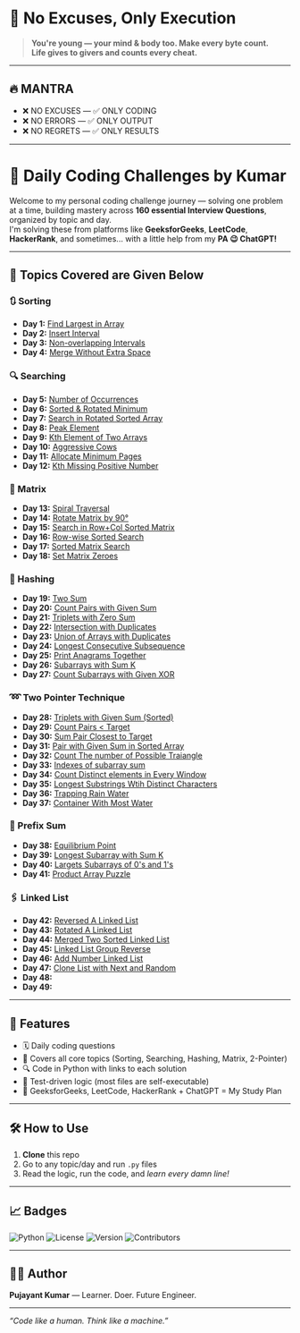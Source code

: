 
# 🚀 No Excuses, Only Execution

> **You're young — your mind & body too. Make every byte count.**  
> **Life gives to givers and counts every cheat.**

---

## 🔥 MANTRA

- ❌ NO EXCUSES — ✅ ONLY CODING  
- ❌ NO ERRORS — ✅ ONLY OUTPUT  
- ❌ NO REGRETS — ✅ ONLY RESULTS

---

# 🧠 Daily Coding Challenges by Kumar

Welcome to my personal coding challenge journey — solving one problem at a time, building mastery across **160 essential Interview Questions**, organized by topic and day.  
I'm solving these from platforms like **GeeksforGeeks**, **LeetCode**, **HackerRank**, and sometimes... with a little help from my **PA 😉 ChatGPT!**

---

## 📂 Topics Covered are Given Below

### 🔃 Sorting

- **Day 1:** [Find Largest in Array](Day1/Sorting1)
- **Day 2:** [Insert Interval](Day1/Insert_Interval.py)
- **Day 3:** [Non-overlapping Intervals](Day1/problem3.py)
- **Day 4:** [Merge Without Extra Space](Day1/MergeWithoutSpace.py)

### 🔍 Searching

- **Day 5:** [Number of Occurrences](Day1/NumberOfOccurance.py)
- **Day 6:** [Sorted & Rotated Minimum](Day1/Sorted&RotatedMinimum.py)
- **Day 7:** [Search in Rotated Sorted Array](Day1/SearchinRotatedSortedArray.py)
- **Day 8:** [Peak Element](Day1/PeakElement.py)
- **Day 9:** [Kth Element of Two Arrays](Day1/Kth_Elementof_Twoarrays.py)
- **Day 10:** [Aggressive Cows](Day1/AggressiveCow.py)
- **Day 11:** [Allocate Minimum Pages](Day1/AllocateMiniPages.py)
- **Day 12:** [Kth Missing Positive Number](Day1/Kthmissingpositivenumber.py)

### 🧮 Matrix
- **Day 13:** [Spiral Traversal](Day1/spirallytraversingofmatrix.py)
- **Day 14:** [Rotate Matrix by 90°](Day1/matrixRotateby90degree.py)
- **Day 15:** [Search in Row+Col Sorted Matrix](Day1/SearchinARowColumnSortedMatrix.py)
- **Day 16:** [Row-wise Sorted Search](Day1/SearchInARowWiseSortedMatrix.py)
- **Day 17:** [Sorted Matrix Search](Day1/SearchInTheSortedMatrix.py)
- **Day 18:** [Set Matrix Zeroes](Next40Days/SetMatrixZeroes.py)

### 🔑 Hashing
- **Day 19:** [Two Sum](Next40Days/TwoSum_PairWithGivenSum.py)
- **Day 20:** [Count Pairs with Given Sum](Next40Days/CountPairswithGivensum.py)
- **Day 21:** [Triplets with Zero Sum](Next40Days/FindAllTripletsWithZeroSum.py)
- **Day 22:** [Intersection with Duplicates](Next40Days/IntersectionofTwoArraysWithDuplicateElements.py)
- **Day 23:** [Union of Arrays with Duplicates](Next40Days/UnionOfArraysWithDuplicate.py)
- **Day 24:** [Longest Consecutive Subsequence](Next40Days/LongestConsecutiveSubsequence.py)
- **Day 25:** [Print Anagrams Together](Next40Days/PrintAnagramsTogether.py)
- **Day 26:** [Subarrays with Sum K](Next40Days/SubarraysWithSumK.py)
- **Day 27:** [Count Subarrays with Given XOR](Next40Days/CountSubarrayswithgiveXOR.py)

### ➿ Two Pointer Technique
- **Day 28:** [Triplets with Given Sum (Sorted)](Next40Days/CountAllTripletsWithGivenSumInSortedArrays.py)
- **Day 29:** [Count Pairs < Target](Next40Days/CountPairsWhoseSumisLessThanTarget.py)
- **Day 30:** [Sum Pair Closest to Target](Next40Days/SumPairClosestToTarget.py)
- **Day 31:** [Pair with Given Sum in Sorted Array](Next40Days/PairWithGivenSuminSortedArrays.py)
- **Day 32:** [Count The number of Possible Traiangle](Next40Days/CountTheNumberOfPossibleTriangle.py)
- **Day 33:** [Indexes of subarray sum](Next40Days/IndexesofsubarrraySum.py)
- **Day 34:** [Count Distinct elements in Every Window](Next40Days/CountDistinctElementsineveryWindow.py)
- **Day 35:** [Longest Substrings Wtih Distinct Characters](Next40Days/LongestSubstringWithDistinctCharacters.py)
- **Day 36:** [Trapping Rain Water](Next40Days/TrappingRainWater.py)
- **Day 37:** [Container With Most Water](Next40Days/ContainerWithMostWater.py)

### 🔢 Prefix Sum
- **Day 38:** [Equilibrium Point](Next40Days/EquilibriumPoint.py)
- **Day 39:** [Longest Subarray with Sum K](Next40Days/LongestSubarraywithSumK.py)
- **Day 40:** [Largets Subarrays of 0's and 1's](Next40Days/LargestSubarraysOf_0's_and_1's.py)
- **Day 41:** [Product Array Puzzle](Next40Days/ProductArrayPuzzle.py)

### 🖇 Linked List
- **Day 42:** [Reversed A Linked List](Next40Days/ReversedALinkedList.py)
- **Day 43:** [Rotated A Linked List](Next40Days/RotatedALinkedList.py)
- **Day 44:** [Merged Two Sorted Linked List](Next40Days/MergeTwoSortedLinkedList.py)
- **Day 45:** [Linked List Group Reverse](Next40Days/LinkedListGroupReverse.py)
- **Day 46:** [Add Number Linked List](Next40Days/AddNumberLinkedList.py)
- **Day 47:** [Clone List with Next and Random](Next40Days/CloneListwithNextandRandom.py)
- **Day 48:**
- **Day 49:**

---

## 📌 Features
- 🗓️ Daily coding questions
- 🧠 Covers all core topics (Sorting, Searching, Hashing, Matrix, 2-Pointer)
- 🔍 Code in Python with links to each solution
- 🧪 Test-driven logic (most files are self-executable)
- 🎯 GeeksforGeeks, LeetCode, HackerRank + ChatGPT = My Study Plan

---

## 🛠️ How to Use

1. **Clone** this repo  
2. Go to any topic/day and run `.py` files  
3. Read the logic, run the code, and *learn every damn line!*

---

## 📈 Badges

![Python](https://img.shields.io/badge/Python-3.x-blue)
![License](https://img.shields.io/badge/License-MIT-green)
![Version](https://img.shields.io/badge/Version-1.0-blue)
![Contributors](https://img.shields.io/badge/Contributors-1-blue)

---

## 🧑‍💻 Author
**Pujayant Kumar** — Learner. Doer. Future Engineer.

---

*“Code like a human. Think like a machine.”*
